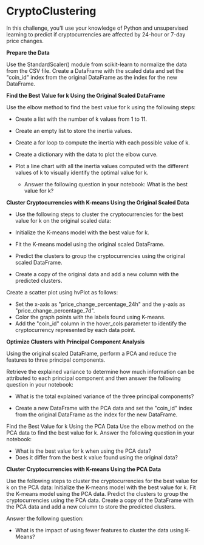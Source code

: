 # CryptoClustering
In this challenge, you’ll use your knowledge of Python and unsupervised learning to predict if cryptocurrencies are affected by 24-hour or 7-day price changes.


**Prepare the Data**

Use the StandardScaler() module from scikit-learn to normalize the data from the CSV file.
Create a DataFrame with the scaled data and set the "coin_id" index from the original DataFrame as the index for the new DataFrame.

**Find the Best Value for k Using the Original Scaled DataFrame**

Use the elbow method to find the best value for k using the following steps:

- Create a list with the number of k values from 1 to 11.
- Create an empty list to store the inertia values.
- Create a for loop to compute the inertia with each possible value of k.
- Create a dictionary with the data to plot the elbow curve.
- Plot a line chart with all the inertia values computed with the different values of k to visually identify the optimal value for k.

    - Answer the following question in your notebook: What is the best value for k?


**Cluster Cryptocurrencies with K-means Using the Original Scaled Data**

- Use the following steps to cluster the cryptocurrencies for the best value for k on the original scaled data:

- Initialize the K-means model with the best value for k.

- Fit the K-means model using the original scaled DataFrame.

- Predict the clusters to group the cryptocurrencies using the original scaled DataFrame.

- Create a copy of the original data and add a new column with the predicted clusters.

Create a scatter plot using hvPlot as follows:
    
- Set the x-axis as "price_change_percentage_24h" and the y-axis as "price_change_percentage_7d".
- Color the graph points with the labels found using K-means.
- Add the "coin_id" column in the hover_cols parameter to identify the cryptocurrency represented by each data point.


**Optimize Clusters with Principal Component Analysis**

Using the original scaled DataFrame, perform a PCA and reduce the features to three principal components.

Retrieve the explained variance to determine how much information can be attributed to each principal component and then answer the following question in your notebook:

- What is the total explained variance of the three principal components? 

- Create a new DataFrame with the PCA data and set the "coin_id" index from the original DataFrame as the index for the new DataFrame.

Find the Best Value for k Using the PCA Data
Use the elbow method on the PCA data to find the best value for k.
Answer the following question in your notebook:

- What is the best value for k when using the PCA data?
- Does it differ from the best k value found using the original data?


**Cluster Cryptocurrencies with K-means Using the PCA Data**

Use the following steps to cluster the cryptocurrencies for the best value for k on the PCA data:
Initialize the K-means model with the best value for k.
Fit the K-means model using the PCA data.
Predict the clusters to group the cryptocurrencies using the PCA data.
Create a copy of the DataFrame with the PCA data and add a new column to store the predicted clusters.
    
Answer the following question:
- What is the impact of using fewer features to cluster the data using K-Means?

